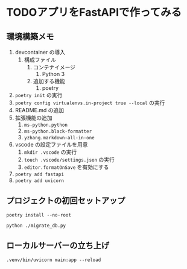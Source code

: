 # TODOアプリをFastAPIで作ってみる

## 環境構築メモ

1. devcontainer の導入
   1. 構成ファイル
      1. コンテナイメージ
         1. Python 3
      2. 追加する機能
         1. poetry
2. `poetry init` の実行
3. `poetry config virtualenvs.in-project true --local` の実行
4. README.md の追加
5. 拡張機能の追加
   1. `ms-python.python`
   2. `ms-python.black-formatter`
   3. `yzhang.markdown-all-in-one`
6. vscode の設定ファイルを用意
   1. `mkdir .vscode` の実行
   2. `touch .vscode/settings.json` の実行
   3. `editor.formatOnSave` を有効にする
7. `poetry add fastapi`
8. `poetry add uvicorn`

## プロジェクトの初回セットアップ

`poetry install --no-root`

`python ./migrate_db.py`

## ローカルサーバーの立ち上げ

`.venv/bin/uvicorn main:app --reload`